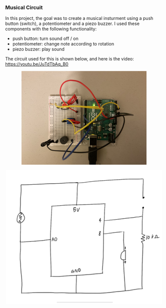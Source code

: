 ### Musical Circuit

In this project, the goal was to create a musical insturment using a push button (switch), a potentiometer and a piezo buzzer. I used these components with the following functionality:

* push button: turn sound off / on
* potentiometer: change note according to rotation
* piezo buzzer: play sound

The circuit used for this is shown below, and here is the video: https://youtu.be/JuTdTbAq_B0

<p align="center">
  <img src="musicalCircuit.jpg" width="400" />
</p>

<p align="center">
  <img src="schematicMusic.png" width="500" />
</p>


